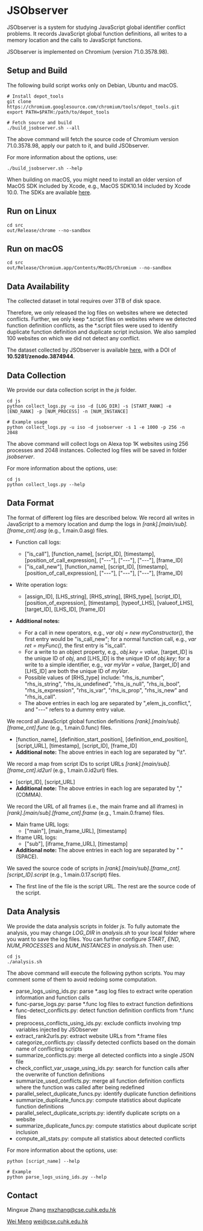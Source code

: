 # JSObserver

JSObserver is a system for studying JavaScript global identifier conflict problems. It records JavaScript global function definitions, all writes to a memory location and the calls to JavaScript functions.

JSObserver is implemented on Chromium (version 71.0.3578.98).

## Setup and Build
The following build script works only on Debian, Ubuntu and macOS.

```shell
# Install depot_tools
git clone https://chromium.googlesource.com/chromium/tools/depot_tools.git
export PATH=$PATH:/path/to/depot_tools

# Fetch source and build
./build_jsobserver.sh --all
```

The above command will fetch the source code of Chromium version 71.0.3578.98, apply our patch to it, and build JSObserver.

For more information about the options, use:

```shell
./build_jsobserver.sh --help
```

When building on macOS, you might need to install an older version of MacOS SDK included by Xcode, e.g., MacOS SDK10.14 included by Xcode 10.0.
The SDKs are available [here](https://github.com/phracker/MacOSX-SDKs).

## Run on Linux

```shell
cd src
out/Release/chrome --no-sandbox
```

## Run on macOS

```shell
cd src
out/Release/Chromium.app/Contents/MacOS/Chromium --no-sandbox
```

## Data Availability

The collected dataset in total requires over 3TB of disk space. 

Therefore, we only released the log files on websites where we detected conflicts.
Further, we only keep *.script files on websites where we detected function definition conflicts, as the *.script files were used to identify duplicate function definition and duplicate script inclusion.
We also sampled 100 websites on which we did not detect any conflict.

The dataset collected by JSObserver is available [here](https://zenodo.org/record/3874944), with a DOI of __10.5281/zenodo.3874944__.


## Data Collection

We provide our data collection script in the *js* folder.

```shell
cd js
python collect_logs.py -u iso -d [LOG_DIR] -s [START_RANK] -e [END_RANK] -p [NUM_PROCESS] -n [NUM_INSTANCE]

# Example usage
python collect_logs.py -u iso -d jsobserver -s 1 -e 1000 -p 256 -n 2048
```
The above command will collect logs on Alexa top 1K websites using 256 processes and 2048 instances. Collected log files will be saved in folder *jsobserver*.

For more information about the options, use:

```shell
cd js
python collect_logs.py --help
```


## Data Format
The format of different log files are  described below.
We record all writes in JavaScript to a memory location and dump the logs in _[rank].[main/sub].[frame\_cnt].asg_ (e.g., 1.main.0.asg) files. 

* Function call logs: 
  - ["is\_call"], [function\_name], [script\_ID], [timestamp], [position\_of\_call\_expression], ["---"], ["---"], ["---"], [frame\_ID]
  - ["is\_call\_new"], [function\_name], [script\_ID], [timestamp], [position\_of\_call\_expression], ["---"], ["---"], ["---"], [frame\_ID]
 
* Write operation logs:
  - [assign\_ID], [LHS\_string], [RHS\_string], [RHS\_type], [script\_ID], [position\_of\_expression], [timestamp], [typeof\_LHS], [valueof\_LHS], [target\_ID], [LHS\_ID], [frame\_ID]

* __Additional notes:__
   - For a call in new operators, e.g., *var obj = new myConstructor()*, the first entry would be "is\_call\_new"; for a normal function call, e.g., *var ret = myFunc()*, the first entry is "is\_call".
   - For a write to an object property, e.g., *obj.key = value*, [target\_ID] is the unique ID of *obj*, and [LHS\_ID] is the unique ID of *obj.key*; for a write to a simple identifier, e.g., *var myVar = value*, [target\_ID] and [LHS\_ID] are both the unique ID of *myVar*.
   - Possible values of [RHS\_type] include: "rhs\_is\_number", "rhs\_is\_string", "rhs\_is\_undefined", "rhs\_is\_null", "rhs\_is\_bool", "rhs\_is\_expression", "rhs\_is\_var", "rhs\_is\_prop", "rhs\_is\_new" and "rhs\_is\_call".
   - The above entries in each log are separated by ",elem_js_conflict,", and "---" refers to a dummy entry value.

We record all JavaScript global function definitions _[rank].[main/sub].[frame\_cnt].func_ (e.g., 1.main.0.func) files.

* [function\_name], [definition\_start\_position], [definition\_end\_position], [script\_URL], [timestamp], [script\_ID], [frame\_ID]
* __Additional note:__ The above entries in each log are separated by "\t".

We record a map from script IDs to script URLs _[rank].[main/sub].[frame\_cnt].id2url_ (e.g., 1.main.0.id2url) files.

* [script\_ID], [script\_URL]
* __Additional note:__ The above entries in each log are separated by "," (COMMA).

We record the URL of all frames (i.e., the main frame and all iframes) in _[rank].[main/sub].[frame\_cnt].frame_ (e.g., 1.main.0.frame) files.

* Main frame URL logs:
  - ["main"], [main\_frame\_URL], [timestamp]
* Iframe URL logs:
  - ["sub"], [iframe\_frame\_URL], [timestamp]
* __Additional note:__ The above entries in each log are separated by " " (SPACE).

We saved the source code of scripts in _[rank].[main/sub].[frame\_cnt].[script\_ID].script_ (e.g., 1.main.0.17.script) files.

* The first line of the file is the script URL. The rest are the source code of the script.


## Data Analysis

We provide the data analysis scripts in folder *js*.
To fully automate the analysis, you may change *LOG_DIR* in *analysis.sh* to your local folder where you want to save the log files.
You can further configure *START*, *END*, *NUM\_PROCESSE*S and *NUM\_INSTANCES* in *analysis.sh*. Then use:

```shell
cd js
./analysis.sh
```

The above command will execute the following python scripts. You may comment some of them to avoid redoing some computation.

* parse_logs\_using\_ids.py: parse *.asg log files to extract write operation information and function calls
* func-parse\_logs.py: parse *.func log files to extract function definitions
* func-detect\_conflicts.py: detect function definition conflicts from *.func files
* preprocess\_conflicts\_using\_ids.py: exclude conflicts involving tmp variables injected by JSObserver
* extract\_rank2urls.py: extract website URLs from *.frame files
* categorize\_conflicts.py: classify detected conflicts based on the domain name of conflicting scripts
* summarize\_conflicts.py: merge all detected conflicts into a single JSON file
* check\_conflict\_var\_usage\_using\_ids.py: search for function calls after the overwrite of function definitions
* summarize\_used\_conflicts.py: merge all function definition conflicts where the function was called after being redefined
* parallel\_select\_duplicate\_funcs.py: identify duplicate function definitions
* summarize\_duplicate\_funcs.py: compute statistics about duplicate function definitions
* parallel\_select\_duplicate\_scripts.py: identify duplicate scripts on a website
* summarize\_duplicate\_funcs.py: compute statistics about duplicate script inclusion
* compute\_all\_stats.py: compute all statistics about detected conflicts

For more information about the options, use: 

```shell
python [script_name] --help

# Example
python parse_logs_using_ids.py --help
```

## Contact ##

Mingxue Zhang <mxzhang@cse.cuhk.edu.hk>

[Wei Meng](https://www.cse.cuhk.edu.hk/~wei/) <wei@cse.cuhk.edu.hk>
